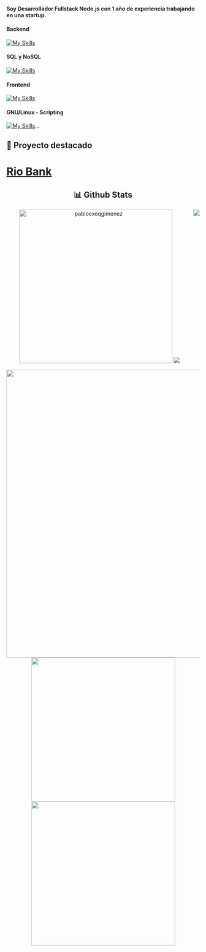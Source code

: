 #### Soy Desarrollador Fullstack Node.js con 1 año de experiencia trabajando en una startup.

#### Backend
[![My Skills](https://skillicons.dev/icons?i=js,nodejs,express,prisma)](https://skillicons.dev)

#### SQL y NoSQL
[![My Skills](https://skillicons.dev/icons?i=mysql,mongo,postgres)](https://skillicons.dev)

#### Frontend
[![My Skills](https://skillicons.dev/icons?i=react,css,html,bootstrap)](https://skillicons.dev)

#### GNU/Linux - Scripting
[![My Skills](https://skillicons.dev/icons?i=linux,debian)](https://skillicons.dev)...

## 📌 Proyecto destacado

# [Rio Bank](https://github.com/PabloExeQGimenez/RioBank)

<div align="center">
 <h2> 📊 Github Stats</h2>
 <img src="https://github-readme-stats.vercel.app/api/top-langs?username=pabloexeqgimenez&show_icons=true&theme=tokyonight&locale=es&hide=jupyter%20notebook,lex,&langs_count=8" alt="pabloexeqgimenez" height="400" />
  <img src="https://user-images.githubusercontent.com/73097560/115834477-dbab4500-a447-11eb-908a-139a6edaec5c.gif">
<img align="right" src="https://views.whatilearened.today/views/github/pabloexeqgimenez/pabloexeqgimenez.svg?cache=remove"/>
<p >
<img src="http://github-profile-summary-cards.vercel.app/api/cards/profile-details?username=PabloExeqGimenez&theme=tokyonight" width="750" align="center">
<br>
<img src="http://github-profile-summary-cards.vercel.app/api/cards/repos-per-language?username=pabloexeqgimenez&theme=tokyonight" width="375">
<img src="http://github-profile-summary-cards.vercel.app/api/cards/most-commit-language?username=pabloexeqgimenez&theme=tokyonight" width="375">	
</p>
</div>

<!--
**PabloExeQGimenez/PabloExeQGimenez** is a ✨ _special_ ✨ repository because its `README.md` (this file) appears on your GitHub profile.

Here are some ideas to get you started:

- 🔭 I’m currently working on ...
- 🌱 I’m currently learning ...
- 👯 I’m looking to collaborate on ...
- 🤔 I’m looking for help with ...
- 💬 Ask me about ...
- 📫 How to reach me: ...
- 😄 Pronouns: ...
- ⚡ Fun fact: ...
-->
